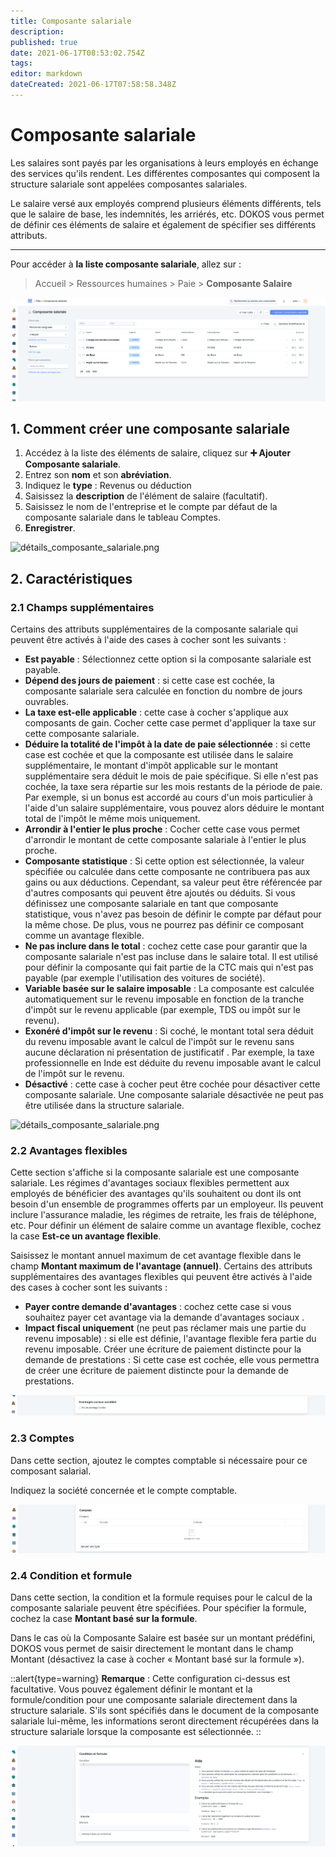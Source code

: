 ```yaml
---
title: Composante salariale
description: 
published: true
date: 2021-06-17T08:53:02.754Z
tags: 
editor: markdown
dateCreated: 2021-06-17T07:58:58.348Z
---
```


# Composante salariale

Les salaires sont payés par les organisations à leurs employés en échange des services qu'ils rendent. Les différentes composantes qui composent la structure salariale sont appelées composantes salariales.

Le salaire versé aux employés comprend plusieurs éléments différents, tels que le salaire de base, les indemnités, les arriérés, etc. DOKOS vous permet de définir ces éléments de salaire et également de spécifier ses différents attributs.

---

Pour accéder à **la liste composante salariale**, allez sur :

> Accueil > Ressources humaines > Paie > **Composante Salaire**

![liste_composant_salariale.png](/content/payroll/liste_composant_salariale.png)

## 1. Comment créer une composante salariale 

1. Accédez à la liste des éléments de salaire, cliquez sur **:heavy_plus_sign: Ajouter Composante salariale**.
2. Entrez son **nom** et son **abréviation**.
3. Indiquez le **type** : Revenus ou déduction
4. Saisissez la **description** de l'élément de salaire (facultatif).
5. Saisissez le nom de l'entreprise et le compte par défaut de la composante salariale dans le tableau Comptes.
6. **Enregistrer**.

![détails_composante_salariale.png](/content/payroll/détails_composante_salariale.png)

## 2. Caractéristiques

### 2.1 Champs supplémentaires

Certains des attributs supplémentaires de la composante salariale qui peuvent être activés à l'aide des cases à cocher sont les suivants :

- **Est payable** : Sélectionnez cette option si la composante salariale est payable.
- **Dépend des jours de paiement** : si cette case est cochée, la composante salariale sera calculée en fonction du nombre de jours ouvrables.
- **La taxe est-elle applicable** : cette case à cocher s'applique aux composants de gain. Cocher cette case permet d'appliquer la taxe sur cette composante salariale.
- **Déduire la totalité de l'impôt à la date de paie sélectionnée** : si cette case est cochée et que la composante est utilisée dans le salaire supplémentaire, le montant d'impôt applicable sur le montant supplémentaire sera déduit le mois de paie spécifique. Si elle n'est pas cochée, la taxe sera répartie sur les mois restants de la période de paie. Par exemple, si un bonus est accordé au cours d'un mois particulier à l'aide d'un salaire supplémentaire, vous pouvez alors déduire le montant total de l'impôt le même mois uniquement.
- **Arrondir à l'entier le plus proche** : Cocher cette case vous permet d'arrondir le montant de cette composante salariale à l'entier le plus proche.
- **Composante statistique** : Si cette option est sélectionnée, la valeur spécifiée ou calculée dans cette composante ne contribuera pas aux gains ou aux déductions. Cependant, sa valeur peut être référencée par d'autres composants qui peuvent être ajoutés ou déduits. Si vous définissez une composante salariale en tant que composante statistique, vous n'avez pas besoin de définir le compte par défaut pour la même chose. De plus, vous ne pourrez pas définir ce composant comme un avantage flexible.
- **Ne pas inclure dans le total** : cochez cette case pour garantir que la composante salariale n'est pas incluse dans le salaire total. Il est utilisé pour définir la composante qui fait partie de la CTC mais qui n'est pas payable (par exemple l'utilisation des voitures de société).
- **Variable basée sur le salaire imposable** : La composante est calculée automatiquement sur le revenu imposable en fonction de la tranche d'impôt sur le revenu applicable (par exemple, TDS ou impôt sur le revenu).
- **Exonéré d'impôt sur le revenu** : Si coché, le montant total sera déduit du revenu imposable avant le calcul de l'impôt sur le revenu sans aucune déclaration ni présentation de justificatif . Par exemple, la taxe professionnelle en Inde est déduite du revenu imposable avant le calcul de l'impôt sur le revenu.
- **Désactivé** : cette case à cocher peut être cochée pour désactiver cette composante salariale. Une composante salariale désactivée ne peut pas être utilisée dans la structure salariale.

![détails_composante_salariale.png](/content/payroll/détails_composante_salariale.png)

### 2.2 Avantages flexibles

Cette section s'affiche si la composante salariale est une composante salariale. Les régimes d'avantages sociaux flexibles permettent aux employés de bénéficier des avantages qu'ils souhaitent ou dont ils ont besoin d'un ensemble de programmes offerts par un employeur. Ils peuvent inclure l'assurance maladie, les régimes de retraite, les frais de téléphone, etc. Pour définir un élément de salaire comme un avantage flexible, cochez la case **Est-ce un avantage flexible**.

Saisissez le montant annuel maximum de cet avantage flexible dans le champ **Montant maximum de l'avantage (annuel)**. Certains des attributs supplémentaires des avantages flexibles qui peuvent être activés à l'aide des cases à cocher sont les suivants :

- **Payer contre demande d'avantages** : cochez cette case si vous souhaitez payer cet avantage via la demande d'avantages sociaux .
- **Impact fiscal uniquement** (ne peut pas réclamer mais une partie du revenu imposable) : si elle est définie, l'avantage flexible fera partie du revenu imposable.
Créer une écriture de paiement distincte pour la demande de prestations : Si cette case est cochée, elle vous permettra de créer une écriture de paiement distincte pour la demande de prestations.

![avantages_sociaux_variables.png](/content/payroll/avantages_sociaux_variables.png)

### 2.3 Comptes

Dans cette section, ajoutez le comptes comptable si nécessaire pour ce composant salarial.

Indiquez la société concernée et le compte comptable.

![compte_composante.png](/content/payroll/compte_composante.png)

### 2.4 Condition et formule

Dans cette section, la condition et la formule requises pour le calcul de la composante salariale peuvent être spécifiées. Pour spécifier la formule, cochez la case **Montant basé sur la formule**.

Dans le cas où la Composante Salaire est basée sur un montant prédéfini, DOKOS vous permet de saisir directement le montant dans le champ Montant (désactivez la case à cocher « Montant basé sur la formule »).

::alert{type=warning}
**Remarque** : Cette configuration ci-dessus est facultative. Vous pouvez également définir le montant et la formule/condition pour une composante salariale directement dans la structure salariale. S'ils sont spécifiés dans le document de la composante salariale lui-même, les informations seront directement récupérées dans la structure salariale lorsque la composante est sélectionnée.
::

![condition_et_formule.png](/content/payroll/condition_et_formule.png)

